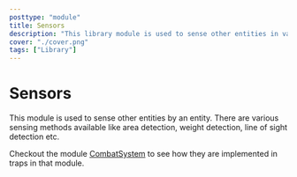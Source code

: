 ```yaml
---
posttype: "module" 
title: Sensors
description: "This library module is used to sense other entities in various ways"
cover: "./cover.png"
tags: ["Library"]
---
```

# Sensors

This module is used to sense other entities by an entity.
There are various sensing methods available like area detection, weight detection, line of sight detection etc.

Checkout the module [CombatSystem](https://github.com/Terasology/CombatSystem) to see how they are implemented in traps in that module.
